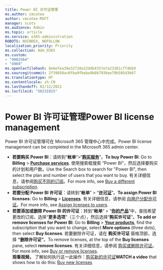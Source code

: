```yaml
---
title: Power BI 许可证管理
ms.author: cmcatee
author: cmcatee-MSFT
manager: scotv
ms.audience: Admin
ms.topic: article
ms.service: o365-administration
ROBOTS: NOINDEX, NOFOLLOW
localization_priority: Priority
ms.collection: Adm_O365
ms.custom:
- "9002564"
- "4969"
ms.openlocfilehash: 8e6efea39e32720a22ddb4337e7a23381cff4bb9
ms.sourcegitcommit: 2f39850ac0fba9fbeba9b8b7939ae79b505d3b67
ms.translationtype: HT
ms.contentlocale: zh-CN
ms.lasthandoff: 02/12/2021
ms.locfileid: "50231925"
---
```

# <a name="power-bi-license-management"></a><span data-ttu-id="53bef-102">Power BI 许可证管理</span><span class="sxs-lookup"><span data-stu-id="53bef-102">Power BI license management</span></span>

<span data-ttu-id="53bef-103">Power BI 许可证管理可在 Microsoft 365 管理中心中完成。</span><span class="sxs-lookup"><span data-stu-id="53bef-103">Power BI license management can be completed in the Microsoft 365 admin center.</span></span>

- <span data-ttu-id="53bef-104">**若要购买 Power BI**：请转到“**帐单**”\>“**[购买服务](https://go.microsoft.com/fwlink/p/?linkid=868433)**”。</span><span class="sxs-lookup"><span data-stu-id="53bef-104">**To buy Power BI**: Go to **Billing** \> **[Purchase services](https://go.microsoft.com/fwlink/p/?linkid=868433)**.</span></span> <span data-ttu-id="53bef-105">使用搜索框搜索 “Power BI”，然后选择要购买的计划和用户数。</span><span class="sxs-lookup"><span data-stu-id="53bef-105">Use the Search box to search for "Power BI", then select the plan and number of users that you want to buy.</span></span> <span data-ttu-id="53bef-106">有关详细信息，请参阅[购买不同的订阅](https://docs.microsoft.com/microsoft-365/commerce/try-or-buy-microsoft-365#buy-a-different-subscription)。</span><span class="sxs-lookup"><span data-stu-id="53bef-106">For more info, see [Buy a different subscription](https://docs.microsoft.com/microsoft-365/commerce/try-or-buy-microsoft-365#buy-a-different-subscription).</span></span>
- <span data-ttu-id="53bef-107">**若要分配 Power BI 许可证**：请转到“**帐单**” > “**[许可证](https://go.microsoft.com/fwlink/p/?linkid=842264)**”。</span><span class="sxs-lookup"><span data-stu-id="53bef-107">**To assign Power BI licenses**: Go to **Billing** > **[Licenses](https://go.microsoft.com/fwlink/p/?linkid=842264)**.</span></span> <span data-ttu-id="53bef-108">有关详细信息，请参阅 [向用户分配许可证](https://docs.microsoft.com/microsoft-365/admin/manage/assign-licenses-to-users)。</span><span class="sxs-lookup"><span data-stu-id="53bef-108">For more info, see [Assign licenses to users](https://docs.microsoft.com/microsoft-365/admin/manage/assign-licenses-to-users).</span></span>
- <span data-ttu-id="53bef-109">**若要添加或删除 Power BI 的许可证**：转到“**帐单**” > “**[你的产品](https://go.microsoft.com/fwlink/p/?linkid=842054)**”中，查找希望更改的订阅，选择“**更多选项**”（三个点），然后选择“**购买许可证**”。</span><span class="sxs-lookup"><span data-stu-id="53bef-109">**To add or remove licenses for Power BI**: Go to **Billing** > **[Your products](https://go.microsoft.com/fwlink/p/?linkid=842054)**, find the subscription that you want to change, select **More options** (three dots), then select **Buy licenses**.</span></span> <span data-ttu-id="53bef-110">若要删除许可证，请在 **购买许可证** 窗格顶部，选择 **“删除许可证”**。</span><span class="sxs-lookup"><span data-stu-id="53bef-110">To remove licenses, at the top of the **Buy licenses** pane, select **remove licenses**.</span></span> <span data-ttu-id="53bef-111">有关详细信息，请参阅 [购买或删除许可证](https://docs.microsoft.com/microsoft-365/commerce/licenses/buy-licenses)。</span><span class="sxs-lookup"><span data-stu-id="53bef-111">For more info, see [Buy or remove licenses](https://docs.microsoft.com/microsoft-365/commerce/licenses/buy-licenses).</span></span>\
<span data-ttu-id="53bef-112">**观看视频，** 了解如何执行这一此操作：[购买新的许可证](https://go.microsoft.com/fwlink/p/?linkid=2154857)</span><span class="sxs-lookup"><span data-stu-id="53bef-112">**WATCH a video** that shows how to do this: [Buy new licenses](https://go.microsoft.com/fwlink/p/?linkid=2154857)</span></span>